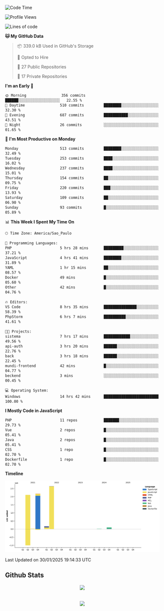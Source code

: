 
<!--START_SECTION:waka-->
![Code Time](http://img.shields.io/badge/Code%20Time-1%2C769%20hrs%2035%20mins-blue)

![Profile Views](http://img.shields.io/badge/Profile%20Views-5-blue)

![Lines of code](https://img.shields.io/badge/From%20Hello%20World%20I%27ve%20Written-7.2%20million%20lines%20of%20code-blue)

**🐱 My GitHub Data** 

> 📦 339.0 kB Used in GitHub's Storage 
 > 
> 💼 Opted to Hire
 > 
> 📜 27 Public Repositories 
 > 
> 🔑 17 Private Repositories 
 > 
**I'm an Early 🐤** 

```text
🌞 Morning                356 commits         ██████░░░░░░░░░░░░░░░░░░░   22.55 % 
🌆 Daytime                510 commits         ████████░░░░░░░░░░░░░░░░░   32.30 % 
🌃 Evening                687 commits         ███████████░░░░░░░░░░░░░░   43.51 % 
🌙 Night                  26 commits          ░░░░░░░░░░░░░░░░░░░░░░░░░   01.65 % 
```
📅 **I'm Most Productive on Monday** 

```text
Monday                   513 commits         ████████░░░░░░░░░░░░░░░░░   32.49 % 
Tuesday                  253 commits         ████░░░░░░░░░░░░░░░░░░░░░   16.02 % 
Wednesday                237 commits         ████░░░░░░░░░░░░░░░░░░░░░   15.01 % 
Thursday                 154 commits         ██░░░░░░░░░░░░░░░░░░░░░░░   09.75 % 
Friday                   220 commits         ███░░░░░░░░░░░░░░░░░░░░░░   13.93 % 
Saturday                 109 commits         ██░░░░░░░░░░░░░░░░░░░░░░░   06.90 % 
Sunday                   93 commits          █░░░░░░░░░░░░░░░░░░░░░░░░   05.89 % 
```


📊 **This Week I Spent My Time On** 

```text
🕑︎ Time Zone: America/Sao_Paulo

💬 Programming Languages: 
PHP                      5 hrs 28 mins       █████████░░░░░░░░░░░░░░░░   37.21 % 
JavaScript               4 hrs 41 mins       ████████░░░░░░░░░░░░░░░░░   31.89 % 
YAML                     1 hr 15 mins        ██░░░░░░░░░░░░░░░░░░░░░░░   08.57 % 
Docker                   49 mins             █░░░░░░░░░░░░░░░░░░░░░░░░   05.60 % 
Other                    42 mins             █░░░░░░░░░░░░░░░░░░░░░░░░   04.76 % 

🔥 Editors: 
VS Code                  8 hrs 35 mins       ███████████████░░░░░░░░░░   58.39 % 
PhpStorm                 6 hrs 7 mins        ██████████░░░░░░░░░░░░░░░   41.61 % 

🐱‍💻 Projects: 
sistema                  7 hrs 17 mins       ████████████░░░░░░░░░░░░░   49.56 % 
api-auth                 3 hrs 20 mins       ██████░░░░░░░░░░░░░░░░░░░   22.76 % 
back                     3 hrs 18 mins       ██████░░░░░░░░░░░░░░░░░░░   22.45 % 
mundi-frontend           42 mins             █░░░░░░░░░░░░░░░░░░░░░░░░   04.77 % 
beckend                  3 mins              ░░░░░░░░░░░░░░░░░░░░░░░░░   00.45 % 

💻 Operating System: 
Windows                  14 hrs 42 mins      █████████████████████████   100.00 % 
```

**I Mostly Code in JavaScript** 

```text
PHP                      11 repos            ███████░░░░░░░░░░░░░░░░░░   29.73 % 
Vue                      2 repos             █░░░░░░░░░░░░░░░░░░░░░░░░   05.41 % 
Java                     2 repos             █░░░░░░░░░░░░░░░░░░░░░░░░   05.41 % 
CSS                      1 repo              █░░░░░░░░░░░░░░░░░░░░░░░░   02.70 % 
Dockerfile               1 repo              █░░░░░░░░░░░░░░░░░░░░░░░░   02.70 % 
```



**Timeline**

![Lines of Code chart](https://raw.githubusercontent.com/MaueDev/MaueDev/main/assets/bar_graph.png)


 Last Updated on 30/01/2025 19:14:33 UTC
<!--END_SECTION:waka-->

## Github Stats  
<div align="center"><img src="https://github-readme-stats.vercel.app/api/top-langs/?username=MaueDev&hide_border=true&layout=compact" align="center" /></div>  

<br/>  

<br/>  

<div align="center">
<img src="https://komarev.com/ghpvc/?username=MaueDev&&style=flat-square" align="center" />
</div>  
  
